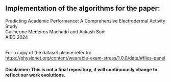 ## Implementation of the algorithms for the paper:

Predicting Academic Performance: A Comprehensive Electrodermal Activity Study <br>
Guilherme Medeiros Machado and Aakash Soni <br>
AIED 2024 <br> <br>

For a copy of the dataset please refer to: https://physionet.org/content/wearable-exam-stress/1.0.0/data/#files-panel

#### Disclaimer: This is not a final repository, it will continuously change to reflect our work evolutions.


